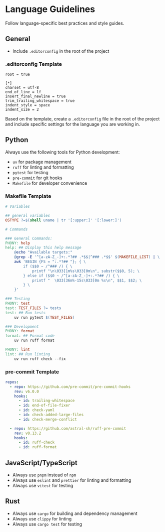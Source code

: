 # Language Guidelines

Follow language-specific best practices and style guides.

## General

- Include `.editorconfig` in the root of the project

### .editorconfig Template

```
root = true

[*]
charset = utf-8
end_of_line = lf
insert_final_newline = true
trim_trailing_whitespace = true
indent_style = space
indent_size = 2
```

Based on the template, create a `.editorconfig` file in the root of the project and include specific settings for the language you are working in.

## Python

Always use the following tools for Python development:

- `uv` for package management
- `ruff` for linting and formatting
- `pytest` for testing
- `pre-commit` for git hooks
- `Makefile` for developer convenience

### Makefile Template

```makefile
# Variables

## general variables
OSTYPE ?=$(shell uname | tr '[:upper:]' '[:lower:]')

# Commands

### General Commands:
PHONY: help
help: ## Display this help message
	@echo "Available targets:"
	@grep -E '^[a-zA-Z_-]+:.*?## .*$$|^### .*$$' $(MAKEFILE_LIST) | \
	awk 'BEGIN {FS = ":.*?## "}; { \
		if ($$0 ~ /^### /) { \
			printf "\n\033[1m%s\033[0m\n", substr($$0, 5); \
		} else if ($$0 ~ /^[a-zA-Z_-]+:.*?## /) { \
			printf "  \033[36m%-15s\033[0m %s\n", $$1, $$2; \
		} \
	}'

### Testing
PHONY: test
test: TEST_FILES ?= tests
test: ## Run tests
	uv run pytest $(TEST_FILES)

### Development
PHONY: format
format: ## Format code
	uv run ruff format

PHONY: lint
lint: ## Run linting
	uv run ruff check --fix
```

### pre-commit Template

```yaml
repos:
  - repo: https://github.com/pre-commit/pre-commit-hooks
    rev: v6.0.0
    hooks:
      - id: trailing-whitespace
      - id: end-of-file-fixer
      - id: check-yaml
      - id: check-added-large-files
      - id: check-merge-conflict

  - repo: https://github.com/astral-sh/ruff-pre-commit
    rev: v0.13.2
    hooks:
      - id: ruff-check
      - id: ruff-format
```

## JavaScript/TypeScript

- Always use `pnpm` instead of `npm`
- Always use `eslint` and `prettier` for linting and formatting
- Always use `vitest` for testing

## Rust

- Always use `cargo` for building and dependency management
- Always use `clippy` for linting
- Always use `cargo test` for testing
